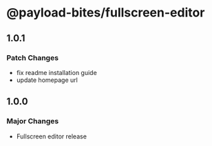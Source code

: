 # @payload-bites/fullscreen-editor

## 1.0.1

### Patch Changes

- fix readme installation guide
- update homepage url

## 1.0.0

### Major Changes

- Fullscreen editor release
